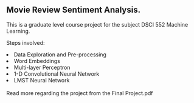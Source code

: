 <h2>Movie Review Sentiment Analysis.</h2>
<p>This is a graduate level course project for the subject DSCI 552 Machine Learning.</p>
<p>Steps involved:</p>
<li>Data Exploration and Pre-processing</li>
<li>Word Embeddings</li>
<li>Multi-layer Perceptron</li>
<li>1-D Convolutional Neural Network</li>
<li>LMST Neural Network</li>
<br>
Read more regarding the project from the Final Project.pdf
